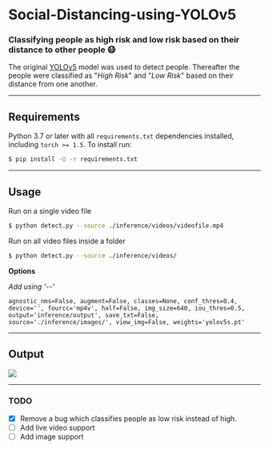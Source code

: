 # Social-Distancing-using-YOLOv5



### Classifying people as high risk and low risk based on their distance to other people :mask:


The original [YOLOv5](https://github.com/ultralytics/yolov5 "YOLOv5") model was used to detect people. Thereafter the people were classified as "*High Risk*" and "*Low Risk*" based on their distance from one another.


---



## Requirements


Python 3.7 or later with all `requirements.txt` dependencies installed, including `torch >= 1.5`. To install run:
```bash
$ pip install -U -r requirements.txt
```


---



## Usage


Run on a single video file


```bash
$ python detect.py --source ./inference/videos/videofile.mp4
```


Run on all video files inside a folder


```bash
$ python detect.py --source ./inference/videos/
```


**Options**

*Add using '--'*


```
agnostic_nms=False, augment=False, classes=None, conf_thres=0.4, device='', fourcc='mp4v', half=False, img_size=640, iou_thres=0.5, output='inference/output', save_txt=False, source='./inference/images/', view_img=False, weights='yolov5s.pt'
```


---


## Output

![](output.gif)


---


### TODO

- [x] Remove a bug which classifies people as low risk instead of high.
- [ ] Add live video support
- [ ] Add image support
